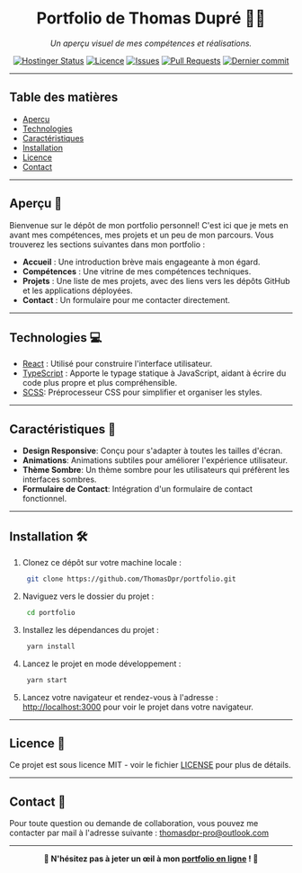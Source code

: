 <div align="center">

# Portfolio de Thomas Dupré 👨‍💻

_Un aperçu visuel de mes compétences et réalisations._



[![Hostinger Status](https://img.shields.io/website-up-down-green-red/https/tdupre.fr.svg?label=hostinger&style=for-the-badge)](https://www.tdupre.fr) [![Licence](https://img.shields.io/github/license/ThomasDpr/portfolio?style=for-the-badge&color=blue)](https://github.com/ThomasDpr/portfolio/blob/main/LICENCE) [![Issues](https://img.shields.io/github/issues/ThomasDpr/portfolio?style=for-the-badge)](https://github.com/ThomasDpr/portfolio/issues) [![Pull Requests](https://img.shields.io/github/issues-pr/ThomasDpr/portfolio?style=for-the-badge&color=blue)](https://github.com/ThomasDpr/portfolio/pulls) [![Dernier commit](https://img.shields.io/github/last-commit/ThomasDpr/portfolio?style=for-the-badge)](https://github.com/ThomasDpr/portfolio/commits/main)


</div>

---

## Table des matières

- [Aperçu](#aperçu-)
- [Technologies](#technologies-)
- [Caractéristiques](#caractéristiques-)
- [Installation](#installation-️)
- [Licence](#licence-)
- [Contact](#contact-)

---

## Aperçu 🎨

Bienvenue sur le dépôt de mon portfolio personnel! C'est ici que je mets en avant mes compétences, mes projets et un peu de mon parcours. Vous trouverez les sections suivantes dans mon portfolio :

- **Accueil** : Une introduction brève mais engageante à mon égard.
- **Compétences** : Une vitrine de mes compétences techniques.
- **Projets** : Une liste de mes projets, avec des liens vers les dépôts GitHub et les applications déployées.
- **Contact** : Un formulaire pour me contacter directement.

---

## Technologies 💻

- [React](https://reactjs.org/) : Utilisé pour construire l'interface utilisateur.
- [TypeScript](https://www.typescriptlang.org/) : Apporte le typage statique à JavaScript, aidant à écrire du code plus propre et plus compréhensible.
- [SCSS](https://sass-lang.com/): Préprocesseur CSS pour simplifier et organiser les styles.

---

## Caractéristiques 🚀

- **Design Responsive**: Conçu pour s'adapter à toutes les tailles d'écran.
- **Animations**: Animations subtiles pour améliorer l'expérience utilisateur.
- **Thème Sombre**: Un thème sombre pour les utilisateurs qui préfèrent les interfaces sombres.
- **Formulaire de Contact**: Intégration d'un formulaire de contact fonctionnel.

---

## Installation 🛠️

1. Clonez ce dépôt sur votre machine locale :
   ```bash
    git clone https://github.com/ThomasDpr/portfolio.git
   ```

2. Naviguez vers le dossier du projet :
   ```bash
    cd portfolio
    ```

3. Installez les dépendances du projet :
   ```bash
    yarn install
    ```
4. Lancez le projet en mode développement :
    ```bash
     yarn start
     ```
5. Lancez votre navigateur et rendez-vous à l'adresse :
[http://localhost:3000](http://localhost:3000) pour voir le projet dans votre navigateur.

---

## Licence 📄

Ce projet est sous licence MIT - voir le fichier [LICENSE](LICENSE) pour plus de détails.

---

## Contact 💌

Pour toute question ou demande de collaboration, vous pouvez me contacter par mail à l'adresse suivante :
[thomasdpr-pro@outlook.com](mailto:thomasdpr-pro@outlook.com)

---
<p align="center">
    <strong>🌟 N'hésitez pas à jeter un œil à mon <a href="https://tdupre.fr">portfolio en ligne</a> ! 🌟</strong>
</p>

